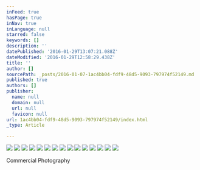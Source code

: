 ```yaml
---
inFeed: true
hasPage: true
inNav: true
inLanguage: null
starred: false
keywords: []
description: ''
datePublished: '2016-01-29T13:07:21.088Z'
dateModified: '2016-01-29T12:58:29.438Z'
title: ''
author: []
sourcePath: _posts/2016-01-07-1ac4bb04-fdf9-48d5-9093-797974f52149.md
published: true
authors: []
publisher:
  name: null
  domain: null
  url: null
  favicon: null
url: 1ac4bb04-fdf9-48d5-9093-797974f52149/index.html
_type: Article

---
```

![](https://the-grid-user-content.s3-us-west-2.amazonaws.com/99b202d4-6e2b-49d2-8d3f-bf7cf9e771e5.jpg)
![](https://the-grid-user-content.s3-us-west-2.amazonaws.com/7b661dcc-9098-480e-9b88-95494305c134.jpg)
![](https://the-grid-user-content.s3-us-west-2.amazonaws.com/f93dc4d4-fc2c-402c-b2e2-8b20749a933a.jpg)
![](https://the-grid-user-content.s3-us-west-2.amazonaws.com/6e4e5c36-0ebd-4373-8a3c-220a121dbdc1.jpg)
![](https://the-grid-user-content.s3-us-west-2.amazonaws.com/9a1b6799-cecb-49f1-867a-c1488a9a2875.jpg)
![](https://the-grid-user-content.s3-us-west-2.amazonaws.com/ca1b6e2c-7aa4-481d-9a4b-b23c6e8325c6.jpg)
![](https://the-grid-user-content.s3-us-west-2.amazonaws.com/24d5306d-5d1d-4413-823c-5d0cc020cdc4.jpg)
![](https://the-grid-user-content.s3-us-west-2.amazonaws.com/a6f923c3-79df-4d2c-9284-4142061d1329.jpg)
![](https://the-grid-user-content.s3-us-west-2.amazonaws.com/557bed49-b192-43b8-93a0-40605aac290e.jpg)
![](https://the-grid-user-content.s3-us-west-2.amazonaws.com/a220149a-6d29-401b-b2db-6593ee41b6c7.jpg)
![](https://the-grid-user-content.s3-us-west-2.amazonaws.com/87bbb2aa-27e3-4145-9cd2-3ef3ff016a01.jpg)
![](https://the-grid-user-content.s3-us-west-2.amazonaws.com/95a68729-29e3-4815-a6e4-b28feb1a6119.jpg)
![](https://the-grid-user-content.s3-us-west-2.amazonaws.com/e409539f-599d-4d7d-9e05-62ed0b87ca84.jpg)
![](https://the-grid-user-content.s3-us-west-2.amazonaws.com/af48cc6a-8d5b-4c13-ad0b-0be03309a7a6.jpg)
![](https://the-grid-user-content.s3-us-west-2.amazonaws.com/d57b63c9-80bb-4ed7-8700-91d0158a484a.jpg)

Commercial Photography